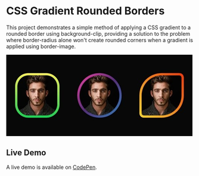 # CSS Gradient Rounded Borders
This project demonstrates a simple method of applying a CSS gradient to a rounded border using background-clip, providing a solution to the problem where border-radius alone won't create rounded corners when a gradient is applied using border-image.

![CSS Gradient Rounded Borders Demo](https://github.com/georgewpark/CSS-Gradient-Rounded-Borders/blob/master/demo-image.JPG "CSS Gradient Rounded Borders Demo")

## Live Demo
A live demo is available on [CodePen](https://codepen.io/GeorgePark/pen/EEGJEj).